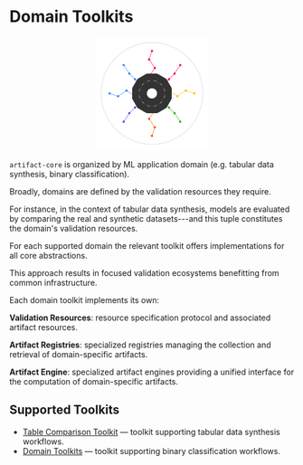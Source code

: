 # Domain Toolkits

<p align="center">
  <img src="../../assets/artifact_ml_logo.svg" width="200" alt="Artifact-ML Logo">
</p>

`artifact-core` is organized by ML application domain (e.g. tabular data synthesis, binary classification).

Broadly, domains are defined by the validation resources they require.

For instance, in the context of tabular data synthesis, models are evaluated by comparing the real and synthetic datasets---and this tuple constitutes the domain's validation resources.

For each supported domain  the relevant toolkit offers implementations for all core abstractions.

This approach results in focused validation ecosystems benefitting from common infrastructure.

Each domain toolkit implements its own:

**Validation Resources**: resource specification protocol and associated artifact resources.

**Artifact Registries**: specialized registries managing the collection and retrieval of domain-specific artifacts.

**Artifact Engine**: specialized artifact engines providing a unified interface for the computation of domain-specific artifacts.

## Supported Toolkits

- [Table Comparison Toolkit](domain_toolkits/table_comparison.md) — toolkit supporting tabular data synthesis workflows.
- [Domain Toolkits](domain_toolkits/binary_classification.md) — toolkit supporting binary classification workflows.
